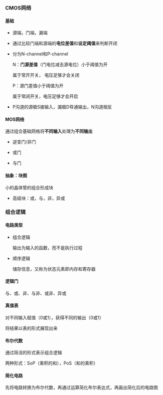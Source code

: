 ### CMOS网络

#### 基础

* 源端，门端，漏端

* 通过比较门端和源端的**电位差值**和**设定阈值**来判断开闭

* 分为N-channel和P-channel
  
  N：**门源差值**（门电位减去源电位）小于阈值为开
  
  属于常开开关， 电压足够才会关闭
  
  P：源门差值小于阈值为开
  
  属于常闭开关，电压足够才会开启

* P沟道的源极S接输入，漏极D导通输出，N沟道相反

#### MOS网络

通过组合基础网格将**不同输入**处理为**不同输出**

* 逆变门/非门

* 或门

* 与门

#### 抽象：块图

小的晶体管的组合形成块

- 高级块：或，与，非，异或

### 组合逻辑

#### 电路类型

* 组合逻辑
  
  输出为输入的函数，而不是执行过程

* 顺序逻辑
  
  储存信息，又称为状态元素即内存和寄存器

#### 逻辑门

与、或、非、与非、或非、异或

#### 真值表

对不同输入赋值（0或1），获得不同的输出（0或1）

将结果以表的形式展现出来

#### 布尔代数

通过简洁的形式表示组合逻辑

两种形式：SoP（乘积的和），PoS（和的乘积）

#### 简化电路

先将电路转换为布尔代数，再通过运算简化布尔表达式，再画出简化后的电路图
